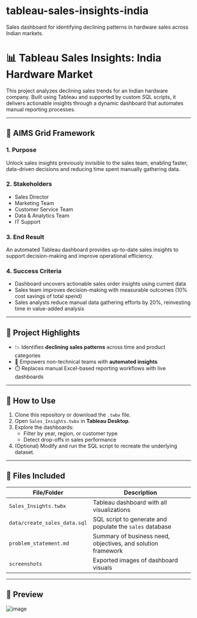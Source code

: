 # tableau-sales-insights-india
Sales dashboard for identifying declining patterns in hardware sales across Indian markets.

# 📊 Tableau Sales Insights: India Hardware Market

This project analyzes declining sales trends for an Indian hardware company. Built using Tableau and supported by custom SQL scripts, it delivers actionable insights through a dynamic dashboard that automates manual reporting processes.

--- 

## 🧭 AIMS Grid Framework

### 1. **Purpose**
Unlock sales insights previously invisible to the sales team, enabling faster, data-driven decisions and reducing time spent manually gathering data.

### 2. **Stakeholders**
- Sales Director  
- Marketing Team  
- Customer Service Team  
- Data & Analytics Team  
- IT Support

### 3. **End Result**
An automated Tableau dashboard provides up-to-date sales insights to support decision-making and improve operational efficiency.

### 4. **Success Criteria**
- Dashboard uncovers actionable sales order insights using current data  
- Sales team improves decision-making with measurable outcomes (10% cost savings of total spend)  
- Sales analysts reduce manual data gathering efforts by 20%, reinvesting time in value-added analysis

---

## 🧪 Project Highlights

- 📉 Identifies **declining sales patterns** across time and product categories
- 🧠 Empowers non-technical teams with **automated insights**
- ⏱️ Replaces manual Excel-based reporting workflows with live dashboards

---

## 🚀 How to Use

1. Clone this repository or download the `.twbx` file.
2. Open `Sales_Insights.twbx` in **Tableau Desktop**.
3. Explore the dashboards:
   - Filter by year, region, or customer type
   - Detect drop-offs in sales performance
4. (Optional) Modify and run the SQL script to recreate the underlying dataset.

---

## 📂 Files Included

| File/Folder               | Description |
|--------------------------|-------------|
| `Sales_Insights.twbx`    | Tableau dashboard with all visualizations |
| `data/create_sales_data.sql` | SQL script to generate and populate the `sales` database |
| `problem_statement.md`   | Summary of business need, objectives, and solution framework |
| `screenshots` | Exported images of dashboard visuals |

---

## 📸 Preview
![image](https://github.com/user-attachments/assets/91bb2bdd-ddd9-4bd8-a767-bd2f9677bdcc)
